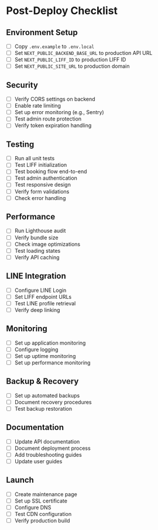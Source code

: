 # Post-Deploy Checklist

## Environment Setup
- [ ] Copy `.env.example` to `.env.local`
- [ ] Set `NEXT_PUBLIC_BACKEND_BASE_URL` to production API URL
- [ ] Set `NEXT_PUBLIC_LIFF_ID` to production LIFF ID
- [ ] Set `NEXT_PUBLIC_SITE_URL` to production domain

## Security
- [ ] Verify CORS settings on backend
- [ ] Enable rate limiting
- [ ] Set up error monitoring (e.g., Sentry)
- [ ] Test admin route protection
- [ ] Verify token expiration handling

## Testing
- [ ] Run all unit tests
- [ ] Test LIFF initialization
- [ ] Test booking flow end-to-end
- [ ] Test admin authentication
- [ ] Test responsive design
- [ ] Verify form validations
- [ ] Check error handling

## Performance
- [ ] Run Lighthouse audit
- [ ] Verify bundle size
- [ ] Check image optimizations
- [ ] Test loading states
- [ ] Verify API caching

## LINE Integration
- [ ] Configure LINE Login
- [ ] Set LIFF endpoint URLs
- [ ] Test LINE profile retrieval
- [ ] Verify deep linking

## Monitoring
- [ ] Set up application monitoring
- [ ] Configure logging
- [ ] Set up uptime monitoring
- [ ] Set up performance monitoring

## Backup & Recovery
- [ ] Set up automated backups
- [ ] Document recovery procedures
- [ ] Test backup restoration

## Documentation
- [ ] Update API documentation
- [ ] Document deployment process
- [ ] Add troubleshooting guides
- [ ] Update user guides

## Launch
- [ ] Create maintenance page
- [ ] Set up SSL certificate
- [ ] Configure DNS
- [ ] Test CDN configuration
- [ ] Verify production build
